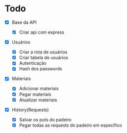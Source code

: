 # Todo

- [x] Base da API

  - [x] Criar api com express

- [x] Usuários
  - [x] Criar a rota de usuários
  - [x] Criar tabela de usuários
  - [x] Autenticação
  - [x] Hash dos passwords

* [x] Materiais

  - [x] Adicionar materiais
  - [x] Pegar materiais
  - [x] Atualizar materiais

* [x] History(Requests)
  - [x] Salvar os puts do padeiro
  - [x] Pegar todas as requests do padeiro em especifico
